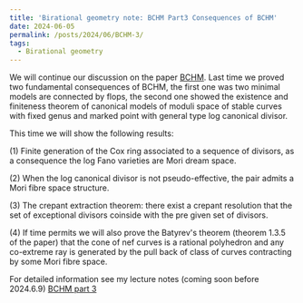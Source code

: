 ```yaml
---
title: 'Birational geometry note: BCHM Part3 Consequences of BCHM'
date: 2024-06-05
permalink: /posts/2024/06/BCHM-3/
tags:
  - Birational geometry
---
```


We will continue our discussion on the paper [BCHM](https://www.ams.org/journals/jams/2010-23-02/S0894-0347-09-00649-3/S0894-0347-09-00649-3.pdf). Last time we proved two fundamental consequences of BCHM, the first one was two minimal models are connected by flops, the second one showed the existence and finiteness theorem of canonical models of moduli space of stable curves with fixed genus and marked point with general type log canonical divisor.

This time we will show the following results:

(1) Finite generation of the Cox ring associated to a sequence of divisors, as a consequence the log Fano varieties are Mori dream space.

(2) When the log canonical divisor is not pseudo-effective, the pair admits a Mori fibre space structure.

(3) The crepant extraction theorem: there exist a crepant resolution that the set of exceptional divisors coinside with the pre given set of divisors.

(4) If time permits we will also prove the Batyrev's theorem (theorem 1.3.5 of the paper) that the cone of nef curves is a rational polyhedron and any co-extreme ray is generated by the pull back of class of curves contracting by some Mori fibre space.

For detailed information see my lecture notes (coming soon before 2024.6.9) [BCHM part 3](https://yilimath.github.io/files/Birational/BCHM/BCHM3.pdf)

